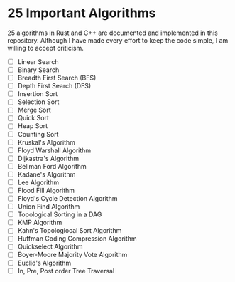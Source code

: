 # 25 Important Algorithms

25 algorithms in Rust and C++ are documented and implemented in this repository. Although I have made every effort to keep the code simple, I am willing to accept criticism.

- [ ] Linear Search
- [ ] Binary Search
- [ ] Breadth First Search (BFS)
- [ ] Depth First Search (DFS)
- [ ] Insertion Sort
- [ ] Selection Sort
- [ ] Merge Sort
- [ ] Quick Sort
- [ ] Heap Sort
- [ ] Counting Sort
- [ ] Kruskal's Algorithm
- [ ] Floyd Warshall Algorithm
- [ ] Dijkastra's Algorithm
- [ ] Bellman Ford Algorithm
- [ ] Kadane's Algorithm
- [ ] Lee Algorithm
- [ ] Flood Fill Algorithm
- [ ] Floyd's Cycle Detection Algorithm
- [ ] Union Find Algorithm
- [ ] Topological Sorting in a DAG
- [ ] KMP Algorithm
- [ ] Kahn's Topologiocal Sort Algorithm
- [ ] Huffman Coding Compression Algorithm
- [ ] Quickselect Algorithm
- [ ] Boyer-Moore Majority Vote Algorithm
- [ ] Euclid's Algorithm
- [ ] In, Pre, Post order Tree Traversal

